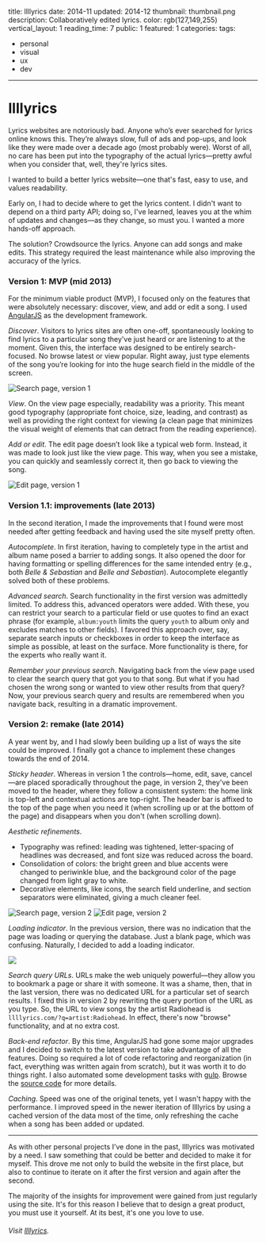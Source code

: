 title: llllyrics
date: 2014-11
updated: 2014-12
thumbnail: thumbnail.png
description: Collaboratively edited lyrics.
color: rgb(127,149,255)
vertical_layout: 1
reading_time: 7
public: 1
featured: 1
categories:
tags:
- personal
- visual
- ux
- dev
---

# llllyrics

Lyrics websites are notoriously bad. Anyone who’s ever searched for lyrics online knows this. They’re always slow, full of ads and pop-ups, and look like they were made over a decade ago (most probably were). Worst of all, no care has been put into the typography of the actual lyrics—pretty awful when you consider that, well, they're lyrics sites.

I wanted to build a better lyrics website—one that's fast, easy to use, and values readability.

Early on, I had to decide where to get the lyrics content. I didn't want to depend on a third party API; doing so, I've learned, leaves you at the whim of updates and changes—as they change, so must you. I wanted a more hands-off approach.

The solution? Crowdsource the lyrics. Anyone can add songs and make edits. This strategy required the least maintenance while also improving the accuracy of the lyrics.

### Version 1: MVP (mid 2013)

For the minimum viable product (MVP), I focused only on the features that were absolutely necessary: discover, view, and add or edit a song. I used [AngularJS](https://angularjs.org/) as the development framework.

*Discover*. Visitors to lyrics sites are often one-off, spontaneously looking to find lyrics to a particular song they've just heard or are listening to at the moment. Given this, the interface was designed to be entirely search-focused. No browse latest or view popular. Right away, just type elements of the song you’re looking for into the huge search field in the middle of the screen.

<img class="wide bordered rounded" src="v1-search.png" alt="Search page, version 1">

*View*. On the view page especially, readability was a priority. This meant good typography (appropriate font choice, size, leading, and contrast) as well as providing the right context for viewing (a clean page that minimizes the visual weight of elements that can detract from the reading experience).

*Add or edit*. The edit page doesn’t look like a typical web form. Instead, it was made to look just like the view page. This way, when you see a mistake, you can quickly and seamlessly correct it, then go back to viewing the song.

<img class="wide bordered rounded" src="v1-edit.png" alt="Edit page, version 1">

### Version 1.1: improvements (late 2013)

In the second iteration, I made the improvements that I found were most needed after getting feedback and having used the site myself pretty often.

*Autocomplete*. In first iteration, having to completely type in the artist and album name posed a barrier to adding songs. It also opened the door for having formatting or spelling differences for the same intended entry (e.g., both *Belle & Sebastian* and *Belle and Sebastian*). Autocomplete elegantly solved both of these problems.

*Advanced search*. Search functionality in the first version was admittedly limited. To address this, advanced operators were added. With these, you can restrict your search to a particular field or use quotes to find an exact phrase (for example, `album:youth` limits the query `youth` to album only and excludes matches to other fields). I favored this approach over, say, separate search inputs or checkboxes in order to keep the interface as simple as possible, at least on the surface. More functionality is there, for the experts who really want it.

*Remember your previous search*. Navigating back from the view page used to clear the search query that got you to that song. But what if you had chosen the wrong song or wanted to view other results from that query? Now, your previous search query and results are remembered when you navigate back, resulting in a dramatic improvement.

### Version 2: remake (late 2014)

A year went by, and I had slowly been building up a list of ways the site could be improved. I finally got a chance to implement these changes towards the end of 2014.

*Sticky header*. Whereas in version 1 the controls—home, edit, save, cancel—are placed sporadically throughout the page, in version 2, they've been moved to the header, where they follow a consistent system: the home link is top-left and contextual actions are top-right. The header bar is affixed to the top of the page when you need it (when scrolling up or at the bottom of the page) and disappears when you don't (when scrolling down).

*Aesthetic refinements*. 

- Typography was refined: leading was tightened, letter-spacing of headlines was decreased, and font size was reduced across the board.
- Consolidation of colors: the bright green and blue accents were changed to periwinkle blue, and the background color of the page changed from light gray to white.
- Decorative elements, like icons, the search field underline, and section separators were eliminated, giving a much cleaner feel.

<img class="wide bordered rounded" src="v2-search.png" alt="Search page, version 2">
<img class="wide bordered rounded" src="v2-edit.png" alt="Edit page, version 2">

*Loading indicator*. In the previous version, there was no indication that the page was loading or querying the database. Just a blank page, which was confusing. Naturally, I decided to add a loading indicator.

<img class="default" src="loading.gif">

*Search query URLs*. URLs make the web uniquely powerful—they allow you to bookmark a page or share it with someone. It was a shame, then, that in the last version, there was no dedicated URL for a particular set of search results. I fixed this in version 2 by rewriting the query portion of the URL as you type. So, the URL to view songs by the artist Radiohead is `llllyrics.com/?q=artist:Radiohead`. In effect, there's now "browse" functionality, and at no extra cost.

*Back-end refactor*. By this time, AngularJS had gone some major upgrades and I decided to switch to the latest version to take advantage of all the features. Doing so required a lot of code refactoring and reorganization (in fact, everything was written again from scratch), but it was worth it to do things right. I also automated some development tasks with [gulp](http://gulpjs.com/). Browse the [source code](https://github.com/justinjaywang/llllyrics) for more details.

*Caching*. Speed was one of the original tenets, yet I wasn't happy with the performance. I improved speed in the newer iteration of llllyrics by using a cached version of the data most of the time, only refreshing the cache when a song has been added or updated.

---
As with other personal projects I’ve done in the past, llllyrics was motivated by a need. I saw something that could be better and decided to make it for myself. This drove me not only to build the website in the first place, but also to continue to iterate on it after the first version and again after the second.

The majority of the insights for improvement were gained from just regularly using the site. It's for this reason I believe that to design a great product, you must use it yourself. At its best, it's one you love to use.

###### Visit [llllyrics](http://llllyrics.com).
